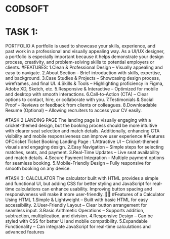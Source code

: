 # CODSOFT
# TASK 1:
PORTFOLIO
A portfolio is used to showcase your skills, experience, and past work in a professional and visually appealing way. As a UI/UX designer, a portfolio is especially important because it helps demonstrate your design process, creativity, and problem-solving skills to potential employers or clients.
#FEATURES:
1.Clean & Professional Design – Visually appealing and easy to navigate.
2.About Section – Brief introduction with skills, expertise, and background.
3.Case Studies & Projects – Showcasing design process, wireframes, and final UI.
4.Skills & Tools – Highlighting proficiency in Figma, Adobe XD, Sketch, etc.
5.Responsive & Interactive – Optimized for mobile and desktop with smooth interactions.
6.Call-to-Action (CTA) – Clear options to contact, hire, or collaborate with you.
7.Testimonials & Social Proof – Reviews or feedback from clients or colleagues.
8.Downloadable Resume (Optional) – Allowing recruiters to access your CV easily.


#TASK 2
LANDING PAGE
The landing page is visually engaging with a cricket-themed design, but the booking process should be more intuitive with clearer seat selection and match details. Additionally, enhancing CTA visibility and mobile responsiveness can improve user experience
#Features OFCricket Ticket Booking Landing Page :
1.Attractive UI – Cricket-themed visuals and engaging design.
2.Easy Navigation – Simple steps for selecting matches, seats, and payment.
3.Real-Time Updates – Live seat availability and match details.
4.Secure Payment Integration – Multiple payment options for seamless booking.
5.Mobile-Friendly Design – Fully responsive for smooth booking on any device. 


#TASK 3:
CALCULATOR
The calculator built with HTML provides a simple and functional UI, but adding CSS for better styling and JavaScript for real-time calculations can enhance usability. Improving button spacing and responsiveness will make it more user-friendly. 🔢✨
#Features of a Calculator Using HTML
1.Simple & Lightweight – Built with basic HTML for easy accessibility.
2.User-Friendly Layout – Clear button arrangement for seamless input.
3.Basic Arithmetic Operations – Supports addition, subtraction, multiplication, and division.
4.Responsive Design – Can be styled with CSS for better UI and mobile compatibility.
5.Expandable Functionality – Can integrate JavaScript for real-time calculations and advanced features
